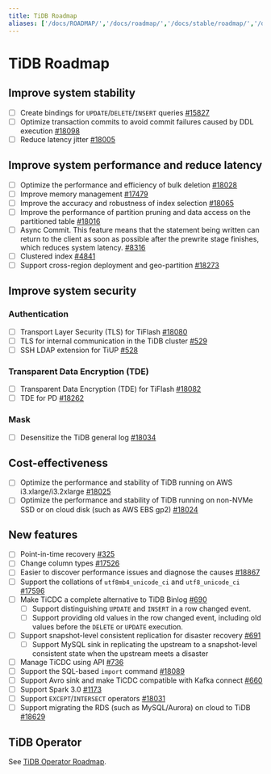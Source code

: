 ```yaml
---
title: TiDB Roadmap
aliases: ['/docs/ROADMAP/','/docs/roadmap/','/docs/stable/roadmap/','/docs/v4.0/roadmap/','/tidb/stable/roadmap','/docs/v3.1/roadmap/','/tidb/v3.1/roadmap','/docs/v3.0/roadmap/','/tidb/v3.0/roadmap','/docs/v2.1/roadmap/','/tidb/v2.1/roadmap']
---
```


<!-- markdownlint-disable MD001 -->

# TiDB Roadmap

## Improve system stability

- [ ] Create bindings for `UPDATE`/`DELETE`/`INSERT` queries [#15827](https://github.com/pingcap/tidb/issues/15827)
- [ ] Optimize transaction commits to avoid commit failures caused by DDL execution [#18098](https://github.com/pingcap/tidb/issues/18098)
- [ ] Reduce latency jitter [#18005](https://github.com/pingcap/tidb/issues/18005)

## Improve system performance and reduce latency

- [ ] Optimize the performance and efficiency of bulk deletion [#18028](https://github.com/pingcap/tidb/issues/18028)
- [ ] Improve memory management [#17479](https://github.com/pingcap/tidb/issues/17479)
- [ ] Improve the accuracy and robustness of index selection [#18065](https://github.com/pingcap/tidb/issues/18065)
- [ ] Improve the performance of partition pruning and data access on the partitioned table [#18016](https://github.com/pingcap/tidb/issues/18016)
- [ ] Async Commit. This feature means that the statement being written can return to the client as soon as possible after the prewrite stage finishes, which reduces system latency. [#8316](https://github.com/tikv/tikv/issues/8316)
- [ ] Clustered index [#4841](https://github.com/pingcap/tidb/issues/4841)
- [ ] Support cross-region deployment and geo-partition [#18273](https://github.com/pingcap/tidb/issues/18273)

## Improve system security

### Authentication

- [ ] Transport Layer Security (TLS) for TiFlash [#18080](https://github.com/pingcap/tidb/issues/18080)
- [ ] TLS for internal communication in the TiDB cluster [#529](https://github.com/pingcap/tiup/issues/529)
- [ ] SSH LDAP extension for TiUP [#528](https://github.com/pingcap/tiup/issues/528)

### Transparent Data Encryption (TDE)

- [ ] Transparent Data Encryption (TDE) for TiFlash [#18082](https://github.com/pingcap/tidb/issues/18082)
- [ ] TDE for PD [#18262](https://github.com/pingcap/tidb/issues/18262)

### Mask

- [ ] Desensitize the TiDB general log [#18034](https://github.com/pingcap/tidb/issues/18034)

## Cost-effectiveness

- [ ] Optimize the performance and stability of TiDB running on AWS i3.xlarge/i3.2xlarge [#18025](https://github.com/pingcap/tidb/issues/18025)
- [ ] Optimize the performance and stability of TiDB running on non-NVMe SSD or on cloud disk (such as AWS EBS gp2) [#18024](https://github.com/pingcap/tidb/issues/18024)

## New features

- [ ] Point-in-time recovery [#325](https://github.com/pingcap/br/issues/325)
- [ ] Change column types [#17526](https://github.com/pingcap/tidb/issues/17526)
- [ ] Easier to discover performance issues and diagnose the causes [#18867](https://github.com/pingcap/tidb/issues/18867)
- [ ] Support the collations of `utf8mb4_unicode_ci` and `utf8_unicode_ci` [#17596](https://github.com/pingcap/tidb/issues/17596)
- [ ] Make TiCDC a complete alternative to TiDB Binlog [#690](https://github.com/pingcap/ticdc/issues/690)
    - [ ] Support distinguishing `UPDATE` and `INSERT` in a row changed event.
    - [ ] Support providing old values in the row changed event, including old values before the `DELETE` or `UPDATE` execution.
- [ ] Support snapshot-level consistent replication for disaster recovery [#691](https://github.com/pingcap/ticdc/issues/691)
    - [ ] Support MySQL sink in replicating the upstream to a snapshot-level consistent state when the upstream meets a disaster
- [ ] Manage TiCDC using API [#736](https://github.com/pingcap/ticdc/issues/736)
- [ ] Support the SQL-based `import` command [#18089](https://github.com/pingcap/tidb/issues/18089)
- [ ] Support Avro sink and make TiCDC compatible with Kafka connect [#660](https://github.com/pingcap/ticdc/issues/660)
- [ ] Support Spark 3.0 [#1173](https://github.com/pingcap/tispark/issues/1173)
- [ ] Support `EXCEPT`/`INTERSECT` operators [#18031](https://github.com/pingcap/tidb/issues/18031)
- [ ] Support migrating the RDS (such as MySQL/Aurora) on cloud to TiDB [#18629](https://github.com/pingcap/tidb/issues/18629)

## TiDB Operator

See [TiDB Operator Roadmap](https://docs.pingcap.com/tidb-in-kubernetes/stable/roadmap).
